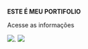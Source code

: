 **ESTE É MEU PORTIFOLIO**

Acesse as informações

![](https://media1.tenor.com/m/r0R0N3dI3kIAAAAd/dancing-cat-dance.gif).  ![](https://media1.tenor.com/m/yry9zYk-JwoAAAAC/meow-dancing-cat.gif)
